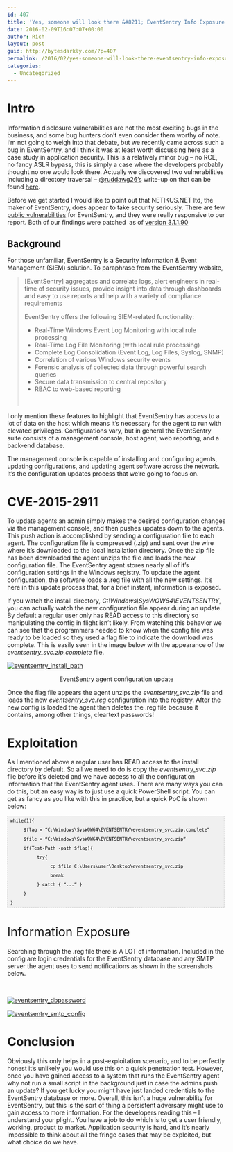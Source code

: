 ```yaml
---
id: 407
title: 'Yes, someone will look there &#8211; EventSentry Info Exposure &#8211; CVE-2015-2911'
date: 2016-02-09T16:07:07+00:00
author: Rich
layout: post
guid: http://bytesdarkly.com/?p=407
permalink: /2016/02/yes-someone-will-look-there-eventsentry-info-exposure-cve-2015-2911/
categories:
  - Uncategorized
---
```

# Intro

<span style="font-weight: 400;">Information disclosure vulnerabilities are not the most exciting bugs in the business, and some bug hunters don’t even consider them worthy of note. I’m not going to weigh into that debate, but we recently came across such a bug in EventSentry, and I think it was at least worth discussing here as a case study in application security. This is a relatively minor bug &#8211; no RCE, no fancy ASLR bypass, this is simply a case where the developers probably thought no one would look there. Actually we discovered two vulnerabilities including a directory traversal &#8211; <a href="https://twitter.com/ruddawg26">@ruddawg26’s</a> write-up on that can be found </span>[<span style="font-weight: 400;">here</span>](http://securitymumblings.blogspot.com/2016/01/CVE-2015-2910.html)<span style="font-weight: 400;">.</span>

<span style="font-weight: 400;">Before we get started I would like to point out that NETIKUS.NET ltd, the maker of EventSentry, does appear to take security seriously. There are few </span>[<span style="font-weight: 400;">public vulnerabilities</span>](https://web.nvd.nist.gov/view/vuln/search-results?query=eventsentry&search_type=all&cves=on) <span style="font-weight: 400;">for EventSentry, and they were really responsive to our report. Both of our findings were patched  as of </span>[<span style="font-weight: 400;">version 3.1.1.90</span>](http://www.eventsentry.com/downloads/latest-patch) <span style="font-weight: 400;"> </span>

## Background

<span style="font-weight: 400;">For those unfamiliar, EventSentry is a Security Information & Event Management (SIEM) solution. To paraphrase from the EventSentry website,</span>

> <span style="font-weight: 400;">[EventSentry] aggregates and correlate logs, alert engineers in real-time of security issues, provide insight into data through dashboards and easy to use reports and help with a variety of compliance requirements</span>
> 
> <span style="font-weight: 400;">EventSentry offers the following SIEM-related functionality:</span>
> 
>   * Real-Time Windows Event Log Monitoring with local rule processing
>   * <span style="font-weight: 400;">Real-Time Log File Monitoring (with local rule processing)</span>
>   * <span style="font-weight: 400;">Complete Log Consolidation (Event Log, Log Files, Syslog, SNMP)</span>
>   * <span style="font-weight: 400;">Correlation of various Windows security events</span>
>   * <span style="font-weight: 400;">Forensic analysis of collected data through powerful search queries</span>
>   * <span style="font-weight: 400;">Secure data transmission to central repository</span>
>   * <span style="font-weight: 400;">RBAC to web-based reporting</span>
> 
> &nbsp;

<span style="font-weight: 400;">I only mention these features to highlight that EventSentry has access to a lot of data on the host which means it’s necessary for the agent to run with elevated privileges. Configurations vary, but in general the EventSentry suite consists of a management console, host agent, web reporting, and a back-end database. </span>

<span style="font-weight: 400;">The management console is capable of installing and configuring agents, updating configurations, and updating agent software across the network. It’s the configuration updates process that we’re going to focus on.</span>

# CVE-2015-2911

<span style="font-weight: 400;">To update agents an admin simply makes the desired configuration changes via the management console, and then pushes updates down to the agents. This push action is accomplished by sending a configuration file to each agent. The configuration file is compressed (.zip) and sent over the wire where it’s downloaded to the local installation directory. Once the zip file has been downloaded the agent unzips the file and loads the new configuration file. The EventSentry agent stores nearly all of it’s configuration settings in the Windows registry. To update the agent configuration, the software loads a .reg file with all the new settings. It’s here in this update process that, for a brief instant, information is exposed. </span>

<span style="font-weight: 400;">If you watch the install directory, </span>_<span style="font-weight: 400;">C:\Windows\SysWOW64\EVENTSENTRY</span>_<span style="font-weight: 400;">, you can actually watch the new configuration file appear during an update. By default a regular user only has READ access to this directory so manipulating the config in flight isn’t likely. From watching this behavior we can see that the programmers needed to know when the config file was ready to be loaded so they used a flag file to indicate the download was complete. This is easily seen in the image below with the appearance of the </span>_<span style="font-weight: 400;">eventsentry_svc.zip.complete</span>_ <span style="font-weight: 400;">file.</span>

<a href="images/2016/02/eventsentry_install_path.png" rel="attachment wp-att-416"><img class="wp-image-416" src="images/2016/02/eventsentry_install_path.png" alt="eventsentry_install_path" width="756" height="277" srcset="images/2016/02/eventsentry_install_path.png 686w, images/2016/02/eventsentry_install_path-300x110.png 300w" sizes="(max-width: 756px) 100vw, 756px" /></a>

<p style="text-align: center;">
  EventSentry agent configuration update
</p>

<span style="font-weight: 400;">Once the flag file appears the agent unzips the <em>eventsentry_svc.zip</em> file and loads the new<em> eventsentry_svc.reg</em> configuration into the registry. After the new config is loaded the agent then deletes the .reg file because it contains, among other things, cleartext passwords!</span>

# Exploitation

<span style="font-weight: 400;">As I mentioned above a regular user has READ access to the install directory by default. So all we need to do is copy the <em>eventsentry_svc.zip</em> file before it’s deleted and we have access to all the configuration information that the EventSentry agent uses. There are many ways you can do this, but an easy way is to just use a quick PowerShell script. You can get as fancy as you like with this in practice, but a quick PoC is shown below:</span>

<pre style="font-family: arial; font-size: 12px; border: 1px dashed #CCCCCC; width: 99%; height: auto; overflow: auto; background: #f0f0f0; ;background-image: url('http://2.bp.blogspot.com/_z5ltvMQPaa8/SjJXr_U2YBI/AAAAAAAAAAM/46OqEP32CJ8/s320/codebg.gif'); padding: 0px; color: #000000; text-align: left; line-height: 20px;"><code style="color: #000000; word-wrap: normal;"> while(1){  
      $flag = “C:\Windows\SysWOW64\EVENTSENTRY\eventsentry_svc.zip.complete”  
      $file = “C:\Windows\SysWOW64\EVENTSENTRY\eventsentry_svc.zip”  
      if(Test-Path -path $flag){  
           try{  
                cp $file C:\Users\user\Desktop\eventsentry_svc.zip  
                break  
           } catch { “...” }  
      }  
 }  
</code></pre>

# <span style="font-weight: 400;">Information Exposure</span>

<span style="font-weight: 400;">Searching through the .reg file there is A LOT of information. Included in the config are login credentials for the EventSentry database and any SMTP server the agent uses to send notifications as shown in the screenshots below.</span>

&nbsp;

<a href="images/2016/02/eventsentry_dbpassword.png" rel="attachment wp-att-415"><img class="aligncenter size-full wp-image-415" src="images/2016/02/eventsentry_dbpassword.png" alt="eventsentry_dbpassword" width="949" height="285" srcset="images/2016/02/eventsentry_dbpassword.png 949w, images/2016/02/eventsentry_dbpassword-300x90.png 300w, images/2016/02/eventsentry_dbpassword-768x231.png 768w" sizes="(max-width: 949px) 100vw, 949px" /></a>

<a href="images/2016/02/eventsentry_smtp_config.png" rel="attachment wp-att-418"><img class="aligncenter size-full wp-image-418" src="images/2016/02/eventsentry_smtp_config.png" alt="eventsentry_smtp_config" width="558" height="676" srcset="images/2016/02/eventsentry_smtp_config.png 558w, images/2016/02/eventsentry_smtp_config-248x300.png 248w" sizes="(max-width: 558px) 100vw, 558px" /></a>

# Conclusion

Obviously this only helps in a post-exploitation scenario, and to be perfectly honest it&#8217;s unlikely you would use this on a quick penetration test. However, once you have gained access to a system that runs the EventSentry agent why not run a small script in the background just in case the admins push an update? If you get lucky you might have just landed credentials to the EventSentry database or more. Overall, this isn&#8217;t a huge vulnerability for EventSentry, but this is the sort of thing a persistent adversary might use to gain access to more information. For the developers reading this &#8211; I understand your plight. You have a job to do which is to get a user friendly, working, product to market. Application security is hard, and it&#8217;s nearly impossible to think about all the fringe cases that may be exploited, but what choice do we have.